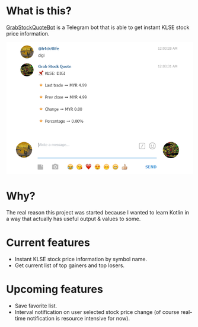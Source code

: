 # What is this?
[GrabStockQuoteBot](http://t.me/GrabStockQuoteBot) is a Telegram bot that is able to get instant KLSE stock price information.

![GrabStockQuote Screen 1](https://github.com/h4ck4life/grabstockquote/blob/master/screenshots/screen_1.PNG?raw=true)

# Why?
The real reason this project was started because I wanted to learn Kotlin in a way that actually has useful output & values to some.

# Current features
* Instant KLSE stock price information by symbol name.
* Get current list of top gainers and top losers.

# Upcoming features
* Save favorite list. 
* Interval notification on user selected stock price change (of course real-time notification is resource intensive for now).
